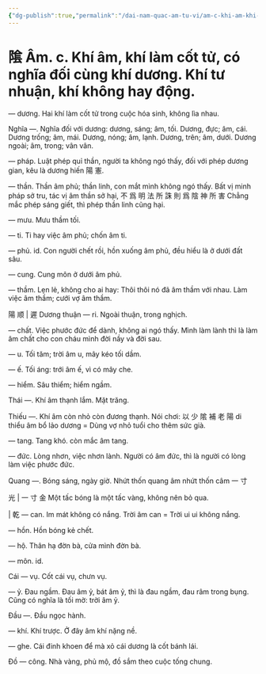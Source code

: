 ```yaml
---
{"dg-publish":true,"permalink":"/dai-nam-quac-am-tu-vi/am-c-khi-am-khi-lam-cot-tu-co-nghia-doi-cung-khi-duong-khi-tu-nhuan-khi-khong-hay-dong/","tags":["âm-vị-tự"],"created":"2025-08-15T14:51:54.715+07:00"}
---
```


# 隂 Âm. c. Khí âm, khí làm cốt tử, có nghĩa đối cùng khí dương. Khí tư nhuận, khí không hay động.

— dương. Hai khí làm cốt tử trong cuộc hóa sinh, không lìa nhau.

Nghĩa —. Nghĩa đối với dương: dương, sáng; âm, tối. Dương, đực; âm, cái. Dương trống; âm, mái. Dương, nóng; âm, lạnh. Dương, trên; âm, dưới. Dương ngoài; âm, trong; vân vân.

— pháp. Luật phép quỉ thần, người ta không ngó thấy, đối với phép dương gian, kêu là dương hiến 陽 憲.

— thần. Thần âm phủ; thần linh, con mắt mình không ngó thấy. Bất vị minh pháp sở tru, tác vị âm thần sở hại, 不 爲 明 法 所 誅 則 爲 陰 神 所 害 Chẳng mắc phép sáng giết, thì phép thần linh cũng hại.

— mưu. Mưu thầm tối.

— ti. Ti hay việc âm phủ; chốn âm ti.

— phủ. id. Con người chết rồi, hồn xuống âm phủ, đều hiểu là ở dưới đất sâu.

— cung. Cung môn ở dưới âm phủ.

— thầm. Lẹn lẻ, không cho ai hay: Thôi thôi nó đã âm thầm với nhau. Làm việc âm thầm; cưới vợ âm thầm.

陽 顺 | 遲 Dương thuận ― ri. Ngoài thuận, trong nghịch.

— chất. Việc phước đức để dành, không ai ngó thấy. Mình làm lành thì là làm âm chất cho con cháu mình đời nầy và đời sau.

— u. Tối tăm; trời âm u, mây kéo tối dầm.

— ế. Tối áng: trới âm ế, vì có mây che.

— hiểm. Sâu thiểm; hiểm ngầm.

Thái —. Khí âm thạnh lắm. Mặt trăng.

Thiếu —. Khí âm còn nhỏ còn đương thạnh. Nói chơi: 以 少 隂 補 老 陽 di thiểu âm bổ lảo dương = Dùng vợ nhỏ tuổi cho thêm sức già.

— tang. Tang khó. còn mắc âm tang.

— đức. Lòng nhơn, việc nhơn lành. Người có âm đức, thì là người có lòng làm việc phước đức.

Quang —. Bóng sáng, ngày giờ. Nhứt thốn quang âm nhứt thốn câm 一 寸

光 | 一 寸 金 Một tấc bóng là một tấc vàng, không nên bỏ qua.

| 乾 — can. Im mát không có nắng. Trời âm can = Trời ui ui không nắng.

— hồn. Hồn bóng kẻ chết.

— hộ. Thân hạ đờn bà, cửa mình đờn bà.

— môn. id.

Cái — vụ. Cốt cái vụ, chưn vụ.

— ỷ. Đau ngầm. Đau âm ỷ, bát âm ỷ, thì là đau ngầm, đau râm trong bụng. Cũng có nghĩa là tối mờ: trời âm ỷ.

Đầu —. Đầu ngọc hành.

— khí. Khí trược. Ở đây âm khí nặng nề.

— ghe. Cái đinh khoen để mà xỏ cái dương là cốt bánh lái.

Đồ — công. Nhà vàng, phủ mộ, đồ sắm theo cuộc tống chung.
